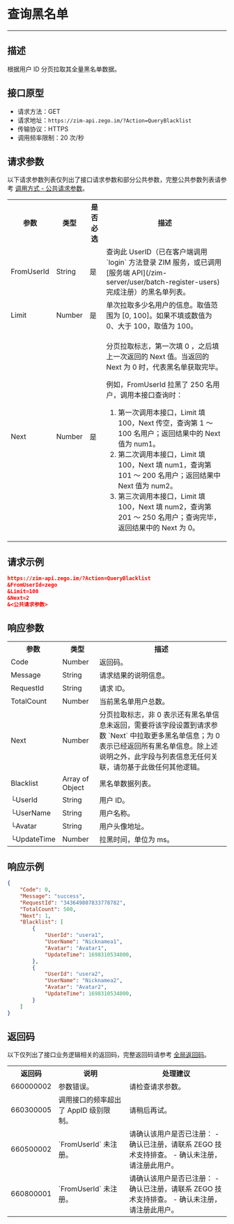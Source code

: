 
# 查询黑名单

- - -

## 描述

根据用户 ID 分页拉取其全量黑名单数据。

## 接口原型

- 请求方法：GET
- 请求地址：`https://zim-api.zego.im/?Action=QueryBlacklist`
- 传输协议：HTTPS
- 调用频率限制：20 次/秒


## 请求参数

以下请求参数列表仅列出了接口请求参数和部分公共参数，完整公共参数列表请参考 [调用方式 - 公共请求参数](/zim-server/accessing-server-apis#2-公共参数)。

<table>
<tbody><tr>
<th>参数</th>
<th>类型</th>
<th>是否必选</th>
<th>描述</th>
</tr>
<tr>
<td>FromUserId</td>
<td>String</td>
<td>是</td>
<td>查询此 UserID（已在客户端调用 `login` 方法登录 ZIM 服务，或已调用 [服务端 API](/zim-server/user/batch-register-users) 完成注册）的黑名单列表。</td>
</tr>
<tr>
<td>Limit</td>
<td>Number</td>
<td>是</td>
<td>单次拉取多少名用户的信息。取值范围为 [0, 100]。如果不填或数值为 0、大于 100，取值为 100。</td>
</tr>
<tr>
<td>Next</td>
<td>Number</td>
<td>是</td>
<td><p>分页拉取标志，第一次填 0 ，之后填上一次返回的 Next 值。当返回的 Next 为 0 时，代表黑名单获取完毕。</p><p> 例如，FromUserId 拉黑了 250 名用户，调用本接口查询时：</p><ol><li> 第一次调用本接口，Limit 填 100，Next 传空，查询第 1 ～ 100 名用户；返回结果中的 Next 值为 num1。</li><li> 第二次调用本接口，Limit 填 100，Next 填 num1，查询第 101 ～ 200 名用户；返回结果中 Next 值为 num2。</li><li> 第三次调用本接口，Limit 填 100，Next 填 num2，查询第 201 ～ 250 名用户；查询完毕，返回结果中的 Next 为 0。</li></ol><p></p></td>
</tr>
</tbody></table>


## 请求示例

```json
https://zim-api.zego.im/?Action=QueryBlacklist
&FromUserId=zego
&Limit=100
&Next=2
&<公共请求参数>
```

## 响应参数

<table class="collapsible-table" >
<tbody><tr data-row-level="1">
<th>参数</th>
<th>类型</th>
<th>描述</th>
</tr>
<tr data-row-level="2">
<td>Code</td>
<td>Number</td>
<td>返回码。</td>
</tr>
<tr data-row-level="3">
<td>Message</td>
<td>String</td>
<td>请求结果的说明信息。</td>
</tr>
<tr data-row-level="4">
<td>RequestId</td>
<td>String</td>
<td>请求 ID。</td>
</tr>
<tr data-row-level="5">
<td>TotalCount</td>
<td>Number</td>
<td>当前黑名单用户总数。</td>
</tr>
<tr data-row-level="6">
<td>Next</td>
<td>Number</td>
<td>分页拉取标志，非 0 表示还有黑名单信息未返回，需要将该字段设置到请求参数 `Next` 中拉取更多黑名单信息；为 0 表示已经返回所有黑名单信息。<Note>除上述说明之外，此字段与列表信息无任何关联，请勿基于此做任何其他逻辑。</Note></td>
</tr>
<tr data-row-level="7" data-row-child="true">
<td>Blacklist</td>
<td>Array of Object</td>
<td>黑名单数据列表。</td>
</tr>
<tr data-row-level="7-1">
<td>└UserId</td>
<td>String</td>
<td>用户 ID。</td>
</tr>
<tr data-row-level="7-2">
<td>└UserName</td>
<td>String</td>
<td>用户名称。</td>
</tr>
<tr data-row-level="7-3">
<td>└Avatar</td>
<td>String</td>
<td>用户头像地址。</td>
</tr>
<tr data-row-level="7-4">
<td>└UpdateTime</td>
<td>Number</td>
<td>拉黑时间，单位为 ms。</td>
</tr>
</tbody></table>

## 响应示例

```json
{
    "Code": 0,
    "Message": "success",
    "RequestId": "343649807833778782",
    "TotalCount": 500,
    "Next": 1,
    "Blacklist": [
        {
            "UserId": "usera1",
            "UserName": "Nicknamea1",
            "Avatar": "Avatar1",
            "UpdateTime": 1698310534000,
        },
        {
            "UserId": "usera2",
            "UserName": "Nicknamea2",
            "Avatar": "Avatar2",
            "UpdateTime": 1698310534000,
        }
    ]
}
```


## 返回码

以下仅列出了接口业务逻辑相关的返回码，完整返回码请参考 [全局返回码](/zim-server/return-codes)。

<table>

<tbody><tr>
<th>返回码</th>
<th>说明</th>
<th>处理建议</th>
</tr>
<tr>
<td>660000002</td>
<td>参数错误。</td>
<td>请检查请求参数。</td>
</tr>
<tr>
<td>660300005</td>
<td>调用接口的频率超出了 AppID 级别限制。</td>
<td>请稍后再试。</td>
</tr>
<tr>
<td>660500002</td>
<td>`FromUserId` 未注册。</td>
<td>
请确认该用户是否已注册：
- 确认已注册，请联系 ZEGO 技术支持排查。
- 确认未注册，请注册此用户。
</td>
</tr>
<tr>
<td>660800001</td>
<td>`FromUserId` 未注册。</td>
<td>
请确认该用户是否已注册：
- 确认已注册，请联系 ZEGO 技术支持排查。
- 确认未注册，请注册此用户。
</td>
</tr>
</tbody></table>
